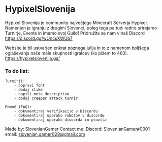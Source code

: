 # HypixelSlovenija
Hypixel Slovenija je community največjega Minecraft Serverja Hypixel.
Namenjen je igranju z drugimi Slovenci, poleg tega pa tudi redno prirejamo Turnirje, Evente in imamo svoj Guild!
Pridružite se nam v naš Discord https://discord.gg/wUncsXWUb7

Website je bil ustvarjen enkrat poznega julija in to z namenom boljšega oglaševanja naše male skupnosti igralcev (ko pišem to 460).
https://hypixelslovenija.ga/

### To do list:
    
    Turnirji:
        - popravi font
        - dodaj slike
        - napiši meta description
        - dodaj creeper attack turnir
        
    Pomoč (FAQ):
        - dokumentiraj verifikacijo v Discordu
        - dokumentiraj uporabo robotov v discordu
        - dokumentiraj uporabo discorda in pravila



Made by: SlovenianGamer
Contact me:
  Discord: SlovenianGamer#0001
  email: slovenian.gamer028@gmail.com
